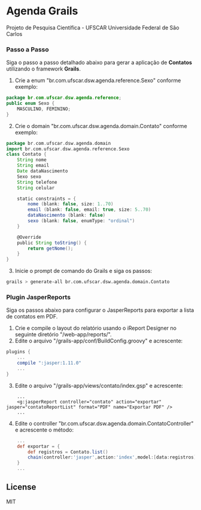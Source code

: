 # Agenda Grails
Projeto de Pesquisa Científica - UFSCAR Universidade Federal de São Carlos

### Passo a Passo
Siga o passo a passo detalhado abaixo para gerar a aplicação de **Contatos** utilizando o framework **Grails**.

1. Crie a enum "br.com.ufscar.dsw.agenda.reference.Sexo" conforme exemplo:
```java
package br.com.ufscar.dsw.agenda.reference;
public enum Sexo {
	MASCULINO, FEMININO;
}
```
2. Crie o domain "br.com.ufscar.dsw.agenda.domain.Contato" conforme exemplo:
```groovy
package br.com.ufscar.dsw.agenda.domain
import br.com.ufscar.dsw.agenda.reference.Sexo
class Contato {
	String nome
	String email
	Date dataNascimento
	Sexo sexo
	String telefone
	String celular

	static constraints = {
		nome (blank: false, size: 1..70)
		email (blank: false, email: true, size: 5..70)
		dataNascimento (blank: false)
		sexo (blank: false, enumType: "ordinal")
	}

	@Override
	public String toString() {
		return getNome();
	}
}
```
3. Inicie o prompt de comando do Grails e siga os passos:
```sh
grails > generate-all br.com.ufscar.dsw.agenda.domain.Contato
```

### Plugin JasperReports
Siga os passos abaixo para configurar o JasperReports para exportar a lista de contatos em PDF.

1. Crie e compile o layout do relatório usando o iReport Designer no seguinte diretório "/web-app/reports/".
2. Edite o arquivo "/grails-app/conf/BuildConfig.groovy" e acrescente:
```groovy
plugins {
    ...
    compile ":jasper:1.11.0"
    ...
}
```
3. Edite o arquivo "/grails-app/views/contato/index.gsp" e acrescente:
```gsp
    ...
    <g:jasperReport controller="contato" action="exportar" jasper="contatoReportList" format="PDF" name="Exportar PDF" />
    ...
```
4. Edite o controller "br.com.ufscar.dsw.agenda.domain.ContatoController" e acrescente o método:
```groovy
    ...
	def exportar = {
		def registros = Contato.list()
		chain(controller:'jasper',action:'index',model:[data:registros],params:params)
	}
	...
```

License
----
MIT